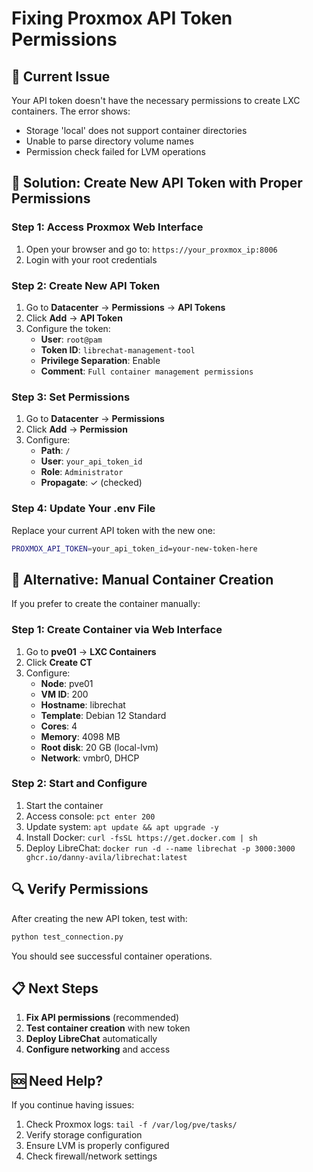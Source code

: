 # Fixing Proxmox API Token Permissions

## 🚨 **Current Issue**
Your API token doesn't have the necessary permissions to create LXC containers. The error shows:
- Storage 'local' does not support container directories
- Unable to parse directory volume names
- Permission check failed for LVM operations

## 🔑 **Solution: Create New API Token with Proper Permissions**

### **Step 1: Access Proxmox Web Interface**
1. Open your browser and go to: `https://your_proxmox_ip:8006`
2. Login with your root credentials

### **Step 2: Create New API Token**
1. Go to **Datacenter** → **Permissions** → **API Tokens**
2. Click **Add** → **API Token**
3. Configure the token:
   - **User**: `root@pam`
   - **Token ID**: `librechat-management-tool`
   - **Privilege Separation**: Enable
   - **Comment**: `Full container management permissions`

### **Step 3: Set Permissions**
1. Go to **Datacenter** → **Permissions**
2. Click **Add** → **Permission**
3. Configure:
   - **Path**: `/`
   - **User**: `your_api_token_id`
   - **Role**: `Administrator`
   - **Propagate**: ✓ (checked)

### **Step 4: Update Your .env File**
Replace your current API token with the new one:
```bash
PROXMOX_API_TOKEN=your_api_token_id=your-new-token-here
```

## 🐳 **Alternative: Manual Container Creation**

If you prefer to create the container manually:

### **Step 1: Create Container via Web Interface**
1. Go to **pve01** → **LXC Containers**
2. Click **Create CT**
3. Configure:
   - **Node**: pve01
   - **VM ID**: 200
   - **Hostname**: librechat
   - **Template**: Debian 12 Standard
   - **Cores**: 4
   - **Memory**: 4098 MB
   - **Root disk**: 20 GB (local-lvm)
   - **Network**: vmbr0, DHCP

### **Step 2: Start and Configure**
1. Start the container
2. Access console: `pct enter 200`
3. Update system: `apt update && apt upgrade -y`
4. Install Docker: `curl -fsSL https://get.docker.com | sh`
5. Deploy LibreChat: `docker run -d --name librechat -p 3000:3000 ghcr.io/danny-avila/librechat:latest`

## 🔍 **Verify Permissions**

After creating the new API token, test with:
```bash
python test_connection.py
```

You should see successful container operations.

## 📋 **Next Steps**

1. **Fix API permissions** (recommended)
2. **Test container creation** with new token
3. **Deploy LibreChat** automatically
4. **Configure networking** and access

## 🆘 **Need Help?**

If you continue having issues:
1. Check Proxmox logs: `tail -f /var/log/pve/tasks/`
2. Verify storage configuration
3. Ensure LVM is properly configured
4. Check firewall/network settings
